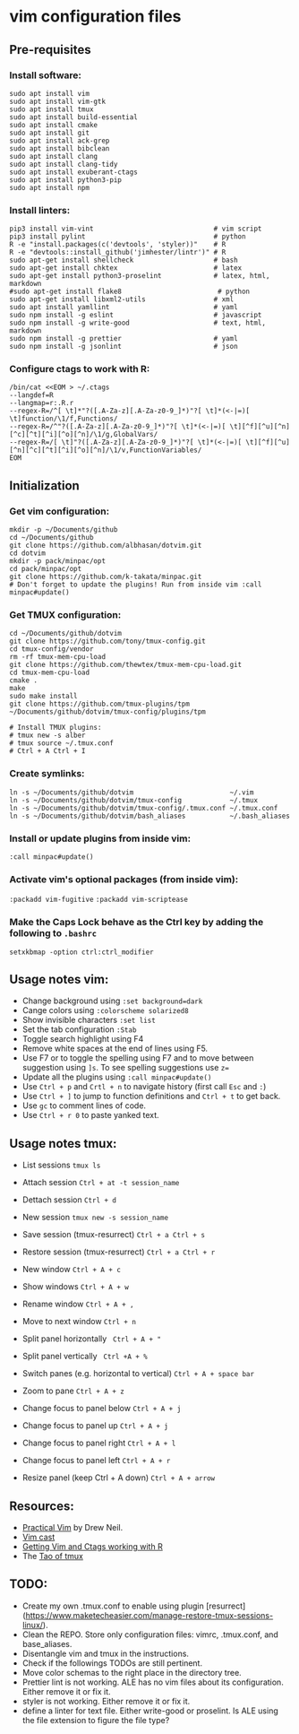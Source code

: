 # **vim** configuration files



## Pre-requisites


### Install software:

```
sudo apt install vim
sudo apt install vim-gtk 
sudo apt install tmux 
sudo apt install build-essential
sudo apt install cmake
sudo apt install git
sudo apt install ack-grep
sudo apt install bibclean
sudo apt install clang
sudo apt install clang-tidy
sudo apt install exuberant-ctags
sudo apt install python3-pip
sudo apt install npm
```


### Install linters:

```
pip3 install vim-vint                              # vim script
pip3 install pylint                                # python
R -e "install.packages(c('devtools', 'styler))"    # R
R -e "devtools::install_github('jimhester/lintr')" # R
sudo apt-get install shellcheck                    # bash
sudo apt-get install chktex                        # latex
sudo apt-get install python3-proselint             # latex, html, markdown
#sudo apt-get install flake8                        # python
sudo apt-get install libxml2-utils                 # xml
sudo apt install yamllint                          # yaml
sudo npm install -g eslint                         # javascript
sudo npm install -g write-good                     # text, html, markdown
sudo npm install -g prettier                       # yaml
sudo npm install -g jsonlint                       # json
```


### Configure ctags to work with R:

```
/bin/cat <<EOM > ~/.ctags
--langdef=R
--langmap=r:.R.r
--regex-R=/^[ \t]*"?([.A-Za-z][.A-Za-z0-9_]*)"?[ \t]*(<-|=)[ \t]function/\1/f,Functions/
--regex-R=/^"?([.A-Za-z][.A-Za-z0-9_]*)"?[ \t]*(<-|=)[ \t][^f][^u][^n][^c][^t][^i][^o][^n]/\1/g,GlobalVars/
--regex-R=/[ \t]"?([.A-Za-z][.A-Za-z0-9_]*)"?[ \t]*(<-|=)[ \t][^f][^u][^n][^c][^t][^i][^o][^n]/\1/v,FunctionVariables/
EOM
```


## Initialization


### Get vim configuration:

```
mkdir -p ~/Documents/github
cd ~/Documents/github
git clone https://github.com/albhasan/dotvim.git
cd dotvim
mkdir -p pack/minpac/opt
cd pack/minpac/opt
git clone https://github.com/k-takata/minpac.git 
# Don't forget to update the plugins! Run from inside vim :call minpac#update()
```


### Get TMUX configuration:

```
cd ~/Documents/github/dotvim
git clone https://github.com/tony/tmux-config.git
cd tmux-config/vendor
rm -rf tmux-mem-cpu-load
git clone https://github.com/thewtex/tmux-mem-cpu-load.git
cd tmux-mem-cpu-load
cmake .
make
sudo make install
git clone https://github.com/tmux-plugins/tpm ~/Documents/github/dotvim/tmux-config/plugins/tpm

# Install TMUX plugins:
# tmux new -s alber
# tmux source ~/.tmux.conf
# Ctrl + A Ctrl + I
```


### Create symlinks:

```
ln -s ~/Documents/github/dotvim                        ~/.vim
ln -s ~/Documents/github/dotvim/tmux-config            ~/.tmux
ln -s ~/Documents/github/dotvim/tmux-config/.tmux.conf ~/.tmux.conf
ln -s ~/Documents/github/dotvim/bash_aliases           ~/.bash_aliases
```


### Install or update plugins from inside vim:

`:call minpac#update()`


### Activate vim's optional packages (from inside vim):

`:packadd vim-fugitive`
`:packadd vim-scriptease`


### Make the Caps Lock behave as the Ctrl key by adding the following to `.bashrc`

`setxkbmap -option ctrl:ctrl_modifier`




## Usage notes vim:

+ Change background using `:set background=dark`
+ Cange colors using `:colorscheme solarized8`
+ Show invisible characters `:set list`
+ Set the tab configuration `:Stab`
+ Toggle search highlight using F4
+ Remove white spaces at the end of lines using F5.
+ Use F7 or to toggle the spelling using F7 and to move between suggestion using `]s`. To see spelling suggestions use `z=`
+ Update all the plugins using `:call minpac#update()`
+ Use `Ctrl + p` and `Crtl + n` to navigate history (first call `Esc` and `:`)
+ Use `Ctrl + ]` to jump to function definitions and `Ctrl + t` to get back.
+ Use `gc` to comment lines of code.
+ Use `Ctrl + r 0` to paste yanked text.


## Usage notes tmux:

+ List sessions `tmux ls`
+ Attach session `Ctrl + at -t session_name`
+ Dettach session `Ctrl + d`
+ New session `tmux new -s session_name`
+ Save session (tmux-resurrect) `Ctrl + a Ctrl + s`
+ Restore session (tmux-resurrect) `Ctrl + a Ctrl + r`

+ New window `Ctrl + A + c`
+ Show windows `Ctrl + A + w`
+ Rename window `Ctrl + A + ,`
+ Move to next window `Ctrl + n`

+ Split panel horizontally ` Ctrl + A + "`
+ Split panel vertically ` Ctrl +A + %`
+ Switch panes (e.g. horizontal to vertical) `Ctrl + A + space bar`
+ Zoom to pane `Ctrl + A + z`
+ Change focus to panel below `Ctrl + A + j`
+ Change focus to panel up `Ctrl + A + j`
+ Change focus to panel right `Ctrl + A + l`
+ Change focus to panel left `Ctrl + A + r`
+ Resize panel (keep Ctrl + A down) `Ctrl + A + arrow`




## Resources:

+ [Practical Vim](https://pragprog.com/book/dnvim/practical-vim) by Drew Neil.
+ [Vim cast](http://vimcasts.org)
+ [Getting Vim and Ctags working with R](https://tinyheero.github.io/2017/05/13/r-vim-ctags.html#testing-vim--ctags-with-r)
+ The [Tao of tmux](https://leanpub.com/the-tao-of-tmux)


## TODO:

+ Create my own .tmux.conf to enable using plugin [resurrect]
(https://www.maketecheasier.com/manage-restore-tmux-sessions-linux/).
+ Clean the REPO. Store only configuration files: vimrc, .tmux.conf, and
base_aliases.
+ Disentangle vim and tmux in the instructions. 
+ Check if the followings TODOs are still pertinent.
+ Move color schemas to the right place in the directory tree.
+ Prettier lint is not working. ALE has no vim files about its configuration. Either remove it or fix it.
+ styler is not working. Either remove it or fix it.
+ define a linter for text file. Either write-good or proselint. Is ALE using the file extension to figure the file type?

